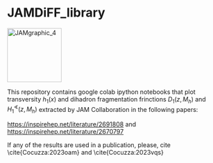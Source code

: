 # JAMDiFF_library 
<img width="125" alt="JAMgraphic_4" src="https://github.com/prokudin/JAMDiFF_library/assets/11931101/6aabe777-d903-4ab5-9588-e5e9f18d7c70"> 

This repository contains google colab ipython notebooks that plot transversity $h_1(x)$ and dihadron fragmentation frinctions $D_1(z,M_h)$ and $H_1^{\sphericalangle}(z,M_h)$ extracted by JAM Collaboration in the following papers:

https://inspirehep.net/literature/2691808 and https://inspirehep.net/literature/2670797

If any of the results are used in a publication, please, cite
\cite{Cocuzza:2023oam} and \cite{Cocuzza:2023vqs}


